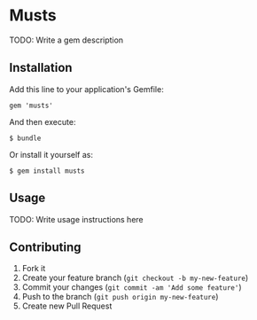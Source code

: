 # Musts

TODO: Write a gem description

## Installation

Add this line to your application's Gemfile:

    gem 'musts'

And then execute:

    $ bundle

Or install it yourself as:

    $ gem install musts

## Usage

TODO: Write usage instructions here

## Contributing

1. Fork it
2. Create your feature branch (`git checkout -b my-new-feature`)
3. Commit your changes (`git commit -am 'Add some feature'`)
4. Push to the branch (`git push origin my-new-feature`)
5. Create new Pull Request
